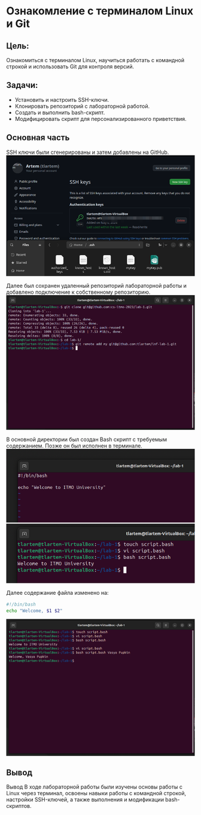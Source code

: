 # Ознакомление с терминалом Linux и Git

## Цель:
Ознакомиться с терминалом Linux, научиться работать с командной строкой и использовать Git для контроля версий.

## Задачи:
- Установить и настроить SSH-ключи.
- Клонировать репозиторий с лабораторной работой.
- Создать и выполнить bash-скрипт.
- Модифицировать скрипт для персонализированного приветствия.

## Основная часть
SSH ключи были сгенерированы и затем добавлены на GitHub.
![SSH ключи добавлены](Images/sshAdd.png)

Далее был сохранен удаленный репозиторий лабораторной работы и добавлено подключение к собственному репозиторию.
![Клонирование и добавление удалённого репозитория](Images/cloningAndAddRemote.png)

В основной директории был создан Bash скрипт с требуемым содержанием. Позже он был исполнен в терминале.
![Выполнение Bash скрипта](Images/VirtualBoxVM_ZU3lVlkEes.png)
![Дополнительное изображение Bash скрипта](Images/VirtualBoxVM_Z9Kpsw9jc3.png)

Далее содержание файла изменено на:
```bash
#!/bin/bash
echo "Welcome, $1 $2"
```
![Вывод скрипта](VirtualBoxVM_qXYxaUL5ZV.png)

## Вывод

Вывод
В ходе лабораторной работы были изучены основы работы с Linux через терминал, освоены навыки работы с командной строкой, настройки SSH-ключей, а также выполнения и модификации bash-скриптов.


